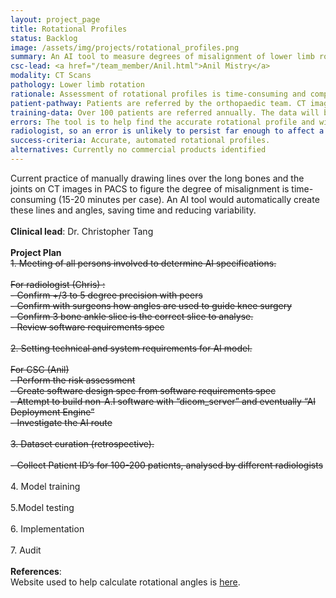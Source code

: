 ```yaml
---
layout: project_page
title: Rotational Profiles
status: Backlog
image: /assets/img/projects/rotational_profiles.png
summary: An AI tool to measure degrees of misalignment of lower limb rotation in pre-surgical planning assessments .  
csc-lead: <a href="/team_member/Anil.html">Anil Mistry</a>
modality: CT Scans 
pathology: Lower limb rotation
rationale: Assessment of rotational profiles is time-consuming and complex. An AI algorithm would significantly decrease the amount of time needed to measure the angles of rotation.
patient-pathway: Patients are referred by the orthopaedic team. CT imaging is part of the pre-surgical work up. The report is used to plan the surgical intervention.
training-data: Over 100 patients are referred annually. The data will be retrospective, acquiring a large cohort of patients and segmentation and profile results as annotated on PACS. It is possible annotations will need to be re-done if they cannot be exported from PACS.
errors: The tool is to help find the accurate rotational profile and will be supervised and signed off by the 
radiologist, so an error is unlikely to persist far enough to affect a patient. goals: Reduction of radiologist time in reporting these scans as well as increase consistency in calculation.
success-criteria: Accurate, automated rotational profiles.
alternatives: Currently no commercial products identified
---
```


Current practice of manually drawing lines over the long bones and the joints on CT images in PACS to figure the degree 
of misalignment is time-consuming (15-20 minutes per case). An AI tool would automatically create these lines and 
angles, saving time and reducing variability.
<br>
<br>
<b>Clinical lead</b>: Dr. Christopher Tang <br>
<br>
**Project Plan**
<br> <strike> 1. Meeting of all persons involved to determine AI specifications. <br><br> For radiologist (Chris) 
:<br> - Confirm +/3 to 5 degree precision with peers<br> - Confirm with surgeons how angles are used to guide knee surgery 
<br> - Confirm 3 bone ankle slice is the correct slice to analyse.<br>- Review software requirements spec <br> 
<br>2.	Setting technical and system requirements for AI model.<br><br> For CSC (Anil) 
<br>  -  Perform the risk assessment<br> - Create software design spec from software requirements spec 
<br> - Attempt to build non-A.I software with “dicom_server” and eventually “AI Deployment Engine” 
<br> - Investigate the AI route<br><br> 3. Dataset curation (retrospective).<br>
<br> - Collect Patient ID’s for 100-200 patients, analysed by different radiologists<br><br> 
</strike> 4.	Model training<br><br> 5.Model testing 
<br><br>6. Implementation <br><br> 7. Audit
<br>
<br>
<b>References</b>:<br>
Website used to help calculate rotational angles is <a href="http://uwmsk.org/legrotation.html"> here</a>.

